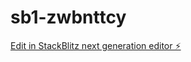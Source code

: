 # sb1-zwbnttcy

[Edit in StackBlitz next generation editor ⚡️](https://stackblitz.com/~/github.com/HANYxMESO/sb1-zwbnttcy)